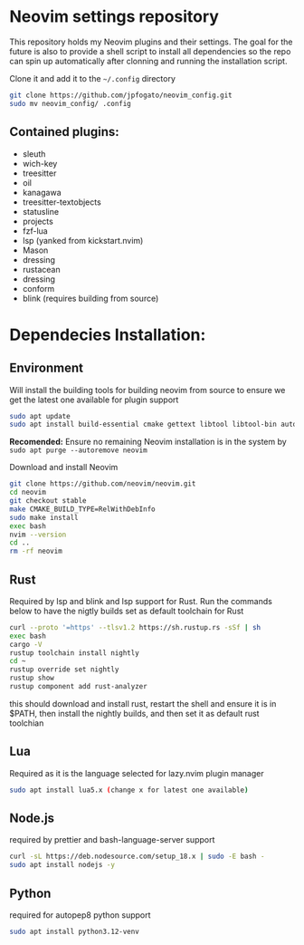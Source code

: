 # Neovim settings repository

This repository holds my Neovim plugins and their settings. 
The goal for the future is also to provide a shell script to install all dependencies so the repo can spin up automatically after clonning and running the installation script.

Clone it and add it to the `~/.config` directory

```bash
git clone https://github.com/jpfogato/neovim_config.git
sudo mv neovim_config/ .config
```

## Contained plugins:

- sleuth
- wich-key
- treesitter
- oil
- kanagawa
- treesitter-textobjects
- statusline
- projects
- fzf-lua
- lsp (yanked from kickstart.nvim)
- Mason
- dressing
- rustacean
- dressing
- conform
- blink (requires building from source)

# Dependecies Installation:

## Environment
Will install the building tools for building neovim from source to ensure we get the latest one available for plugin support

```bash
sudo apt update
sudo apt install build-essential cmake gettext libtool libtool-bin autoconf automake pkg-config unzip git
```
**Recomended:** Ensure no remaining Neovim installation is in the system by `sudo apt purge --autoremove neovim`

Download and install Neovim

```bash
git clone https://github.com/neovim/neovim.git
cd neovim
git checkout stable
make CMAKE_BUILD_TYPE=RelWithDebInfo
sudo make install
exec bash
nvim --version
cd ..
rm -rf neovim
```

## Rust
Required by lsp and blink and lsp support for Rust.
Run the commands below to have the nigtly builds set as default toolchain for Rust

```bash
curl --proto '=https' --tlsv1.2 https://sh.rustup.rs -sSf | sh
exec bash
cargo -V
rustup toolchain install nightly
cd ~
rustup override set nightly
rustup show
rustup component add rust-analyzer
```

this should download and install rust, restart the shell and ensure it is in $PATH, then install the nightly builds, and then set it as default rust toolchian

## Lua
Required as it is the language selected for lazy.nvim plugin manager
```bash
sudo apt install lua5.x (change x for latest one available)
```

## Node.js
required by prettier and bash-language-server support

```bash
curl -sL https://deb.nodesource.com/setup_18.x | sudo -E bash -
sudo apt install nodejs -y
```

## Python
required for autopep8 python support

```bash
sudo apt install python3.12-venv
```
